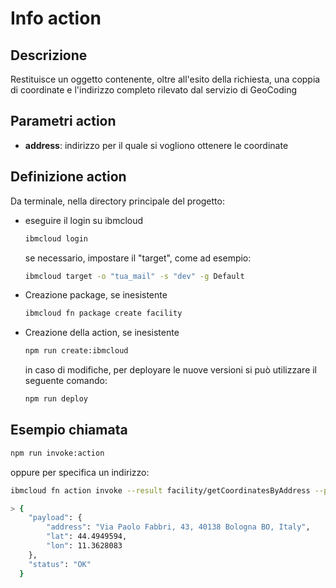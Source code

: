 # Info action

## Descrizione

Restituisce un oggetto contenente, oltre all'esito della richiesta, una coppia di coordinate e l'indirizzo completo rilevato dal servizio di GeoCoding

## Parametri action

- **address**: indirizzo per il quale si vogliono ottenere le coordinate

## Definizione action

Da terminale, nella directory principale del progetto:

- eseguire il login su ibmcloud

  ```bash
  ibmcloud login
  ```

  se necessario, impostare il "target", come ad esempio:

  ```bash
  ibmcloud target -o "tua_mail" -s "dev" -g Default
  ```

- Creazione package, se inesistente

  ```bash
  ibmcloud fn package create facility
  ```

- Creazione della action, se inesistente

  ```bash
  npm run create:ibmcloud
  ```

  in caso di modifiche, per deployare le nuove versioni si può utilizzare il seguente comando:

  ```bash
  npm run deploy
  ```

## Esempio chiamata

```bash
npm run invoke:action
```

oppure per specifica un indirizzo:

```bash
ibmcloud fn action invoke --result facility/getCoordinatesByAddress --param address "via Paolo Fabbri 43, Bologna"

> {
    "payload": {
        "address": "Via Paolo Fabbri, 43, 40138 Bologna BO, Italy",
        "lat": 44.4949594,
        "lon": 11.3628083
    },
    "status": "OK"
  }
```
